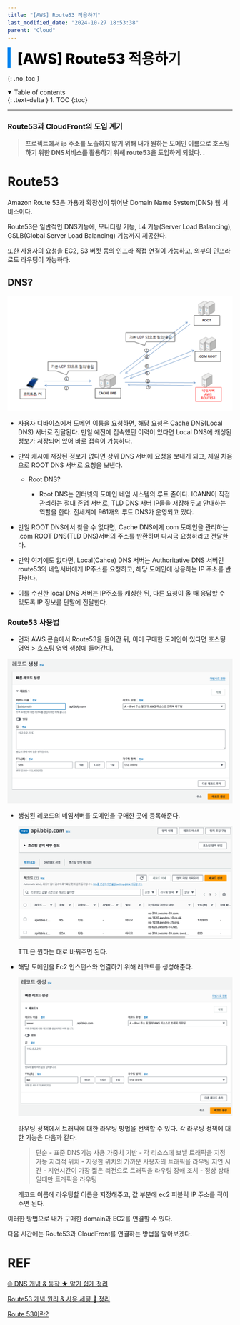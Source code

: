 ```yaml
---
title: "[AWS] Route53 적용하기"
last_modified_date: "2024-10-27 18:53:38"
parent: "Cloud"
---
```


<div style="font-size:32px; font-weight: 800; border-left: 7px solid #0687f0; padding-left:15px !important; color:#000000; margin-bottom:15px;">[AWS] Route53 적용하기</div>

{: .no_toc }

<details open markdown="block">
  <summary>
    Table of contents
  </summary>
  {: .text-delta }
1. TOC
{:toc}
</details>

---

### Route53과 CloudFront의 도입 계기

> **프로젝트에서 ip 주소를 노출하지 않기 위해 내가 원하는 도메인 이름으로 호스팅하기 위한 DNS서비스를 활용하기 위해 route53을 도입하게 되었다.  .** 



# Route53

Amazon Route 53은 가용과 확장성이 뛰어난 Domain Name System(DNS) 웹 서비스이다.

Route53은 일반적인 DNS기능에, 모니터링 기능, L4 기능(Server Load Balancing), GSLB(Global Server Load Balancing) 기능까지 제공한다.

또한 사용자의 요청을 EC2, S3 버킷 등의 인프라 직접 연결이 가능하고, 외부의 인프라로도 라우팅이 가능하다.



## DNS?

![DNS](../../assets/images/cloud/route53/DNS.png)

- 사용자 디바이스에서 도메인 이름을 요청하면, 해당 요청은 Cache DNS(Local DNS) 서버로 전달된다. 만일 예전에 접속했던 이력이 있다면 Local DNS에 캐싱된 정보가 저장되어 있어 바로 접속이 가능하다. 

- 만약 캐시에 저장된 정보가 없다면 상위 DNS 서버에 요청을 보내게 되고, 제일 처음으로 ROOT DNS 서버로 요청을 보낸다.

  - Root DNS?

    - Root DNS는 인터넷의 도메인 네임 시스템의 루트 존이다. 
      ICANN이 직접 관리하는 절대 존엄 서버로, TLD DNS 서버 IP들을 저장해두고 안내하는 역할을 한다.
      전세계에 961개의 루트 DNS가 운영되고 있다.
- 만일 ROOT DNS에서 찾을 수 없다면, Cache DNS에게 com 도메인을 관리하는 .com ROOT DNS(TLD DNS)서버의 주소를 반환하며 다시금 요청하라고 전달한다.
- 만약 여기에도 없다면, Local(Cahce) DNS 서버는 Authoritative DNS 서버인 route53의 네임서버에게 IP주소를 요청하고, 해당 도메인에 상응하는 IP 주소를 반환한다. 
- 이를 수신한 local DNS 서버는 IP주소를 캐싱한 뒤, 다른 요청이 올 때 응답할 수 있도록 IP 정보를 단말에 전달한다. 



### Route53 사용법

- 먼저 AWS 콘솔에서 Route53을 들어간 뒤, 이미 구매한 도메인이 있다면 호스팅 영역 > 호스팅 영역 생성에 들어간다.

![hosting](../../assets/images/cloud/route53/hosting.png)



- 생성된 레코드의 네임서버를 도메인을 구매한 곳에 등록해준다. 

  ![hosting](../../assets/images/cloud/route53/record.png)

  TTL은 원하는 대로 바꿔주면 된다. 



- 해당 도메인을 Ec2 인스턴스와 연결하기 위해 레코드를 생성해준다.

  ![record](../../assets/images/cloud/route53/create_record.png)

  라우팅 정책에서 트래픽에 대한 라우팅 방법을 선택할 수 있다. 각 라우팅 정책에 대한 기능은 다음과 같다.
  
  > 단순 - 표준 DNS기능 사용
  > 가중치 기반 - 각 리소스에 보낼 트래픽을 지정 가능
  > 지리적 위치 - 지정한 위치의 가까운 사용자의 트래픽을 라우팅
  > 지연 시간 - 지연시간이 가장 짧은 리전으로 트래픽을 라우팅
  > 장애 조치 - 정상 상태일때만 트래픽을 라우팅
  
  레코드 이름에 라우팅할 이름을 지정해주고, 값 부분에 ec2 퍼블릭 IP 주소를 적어주면 된다. 



이러한 방법으로 내가 구매한 domain과 EC2를 연결할 수 있다. 

다음 시간에는 Route53과 CloudFront를 연결하는 방법을 알아보겠다. 




# REF

[🌐 DNS 개념 & 동작 ★ 알기 쉽게 정리](https://inpa.tistory.com/entry/WEB-%F0%9F%8C%90-DNS-%EA%B0%9C%EB%85%90-%EB%8F%99%EC%9E%91-%EC%99%84%EB%B2%BD-%EC%9D%B4%ED%95%B4-%E2%98%85-%EC%95%8C%EA%B8%B0-%EC%89%BD%EA%B2%8C-%EC%A0%95%EB%A6%AC)

[Route53 개념 원리 & 사용 세팅 💯 정리](https://inpa.tistory.com/entry/AWS-%F0%9F%93%9A-Route-53-%EA%B0%9C%EB%85%90-%EC%9B%90%EB%A6%AC-%EC%82%AC%EC%9A%A9-%EC%84%B8%ED%8C%85-%F0%9F%92%AF-%EC%A0%95%EB%A6%AC)

[Route 53이란?](https://brunch.co.kr/@topasvga/85)









